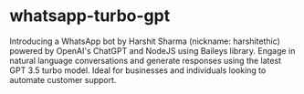 # whatsapp-turbo-gpt
Introducing a WhatsApp bot by Harshit Sharma (nickname: harshitethic) powered by OpenAI's ChatGPT and NodeJS using Baileys library. Engage in natural language conversations and generate responses using the latest GPT 3.5 turbo model. Ideal for businesses and individuals looking to automate customer support.
